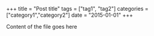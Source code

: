 +++
title 		= "Post title"
tags 		= ["tag1", "tag2"]
categories	= ["category1","category2"]
date		= "2015-01-01"
+++

Content of the file goes here